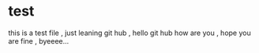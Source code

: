 # test
this is a test file , just leaning git hub , hello git hub  how are you , hope you are fine , byeeee...
